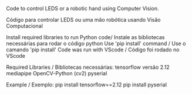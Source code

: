 Code to control LEDS or a robotic hand using Computer Vision.

Código para controlar LEDS ou uma mão robótica usando Visão Computacional

Install required libraries to run Python code/ Instale as bibliotecas necessárias para rodar o código python
Use 'pip install' command / Use o camando 'pip install'
Code was run with VScode / Código foi rodado no VScode

Required Libraries / Bibliotecas necessárias:
tensorflow versão 2.12
mediapipe
OpenCV-Python (cv2)
pyserial

Example / Exemplo:
pip install tensorflow==2.12
pip install pyserial
